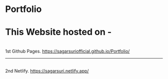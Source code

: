 # Portfolio

# This Website hosted on -
<br> 1st Github Pages. https://sagarsuriofficial.github.io/Portfolio/ <hr>
<br> 2nd Netlify. https://sagarsuri.netlify.app/

